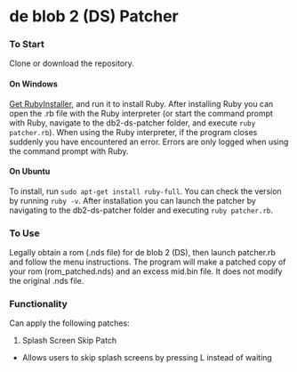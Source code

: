 # de blob 2 (DS) Patcher

### To Start
Clone or download the repository.
#### On Windows
[Get RubyInstaller](https://rubyinstaller.org/downloads/), and run it to install Ruby. After installing Ruby you can open the .rb file with the Ruby interpreter (or start the command prompt with Ruby, navigate to the db2-ds-patcher folder, and execute `ruby patcher.rb`). When using the Ruby interpreter, if the program closes suddenly you have encountered an error. Errors are only logged when using the command prompt with Ruby.
#### On Ubuntu
To install, run `sudo apt-get install ruby-full`. You can check the version by running `ruby -v`. After installation you can launch the patcher by navigating to the db2-ds-patcher folder and executing `ruby patcher.rb`.

### To Use
Legally obtain a rom (.nds file) for de blob 2 (DS), then launch patcher.rb and follow the menu instructions. The program will make a patched copy of your rom (rom_patched.nds) and an excess mid.bin file. It does not modify the original .nds file.

### Functionality
Can apply the following patches:

1. Splash Screen Skip Patch
* Allows users to skip splash screens by pressing L instead of waiting
